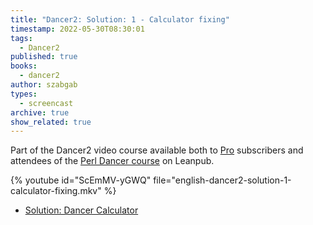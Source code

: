 ```yaml
---
title: "Dancer2: Solution: 1 - Calculator fixing"
timestamp: 2022-05-30T08:30:01
tags:
  - Dancer2
published: true
books:
  - dancer2
author: szabgab
types:
  - screencast
archive: true
show_related: true
---
```



Part of the Dancer2 video course available both to [Pro](/pro) subscribers and attendees of the [Perl Dancer course](https://leanpub.com/c/dancer) on Leanpub.


{% youtube id="ScEmMV-yGWQ" file="english-dancer2-solution-1-calculator-fixing.mkv" %}


* [Solution: Dancer Calculator](https://code-maven.com/slides/dancer/solution-dancer-calculator)
